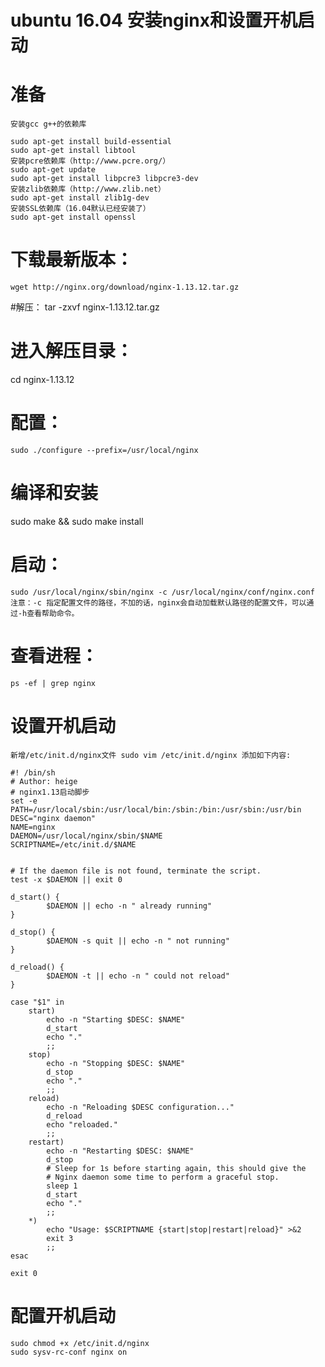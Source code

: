 # ubuntu 16.04 安装nginx和设置开机启动
# 准备
    安装gcc g++的依赖库

    sudo apt-get install build-essential
    sudo apt-get install libtool
    安装pcre依赖库（http://www.pcre.org/）
    sudo apt-get update
    sudo apt-get install libpcre3 libpcre3-dev
    安装zlib依赖库（http://www.zlib.net）
    sudo apt-get install zlib1g-dev
    安装SSL依赖库（16.04默认已经安装了）
    sudo apt-get install openssl
# 下载最新版本：
    wget http://nginx.org/download/nginx-1.13.12.tar.gz
#解压：
    tar -zxvf nginx-1.13.12.tar.gz
# 进入解压目录：
cd nginx-1.13.12
# 配置：
    sudo ./configure --prefix=/usr/local/nginx 
# 编译和安装
sudo make && sudo make install

# 启动：
    sudo /usr/local/nginx/sbin/nginx -c /usr/local/nginx/conf/nginx.conf
    注意：-c 指定配置文件的路径，不加的话，nginx会自动加载默认路径的配置文件，可以通过-h查看帮助命令。
# 查看进程：
    ps -ef | grep nginx
# 设置开机启动
    新增/etc/init.d/nginx文件 sudo vim /etc/init.d/nginx 添加如下内容:

    #! /bin/sh
    # Author: heige
    # nginx1.13启动脚步
    set -e
    PATH=/usr/local/sbin:/usr/local/bin:/sbin:/bin:/usr/sbin:/usr/bin
    DESC="nginx daemon"
    NAME=nginx
    DAEMON=/usr/local/nginx/sbin/$NAME
    SCRIPTNAME=/etc/init.d/$NAME


    # If the daemon file is not found, terminate the script.
    test -x $DAEMON || exit 0

    d_start() {
            $DAEMON || echo -n " already running"
    }

    d_stop() {
            $DAEMON -s quit || echo -n " not running"
    }

    d_reload() {
            $DAEMON -t || echo -n " could not reload"
    }

    case "$1" in
        start)
            echo -n "Starting $DESC: $NAME"
            d_start
            echo "."
            ;;
        stop)
            echo -n "Stopping $DESC: $NAME"
            d_stop
            echo "."
            ;;
        reload)
            echo -n "Reloading $DESC configuration..."
            d_reload
            echo "reloaded."
            ;;
        restart)
            echo -n "Restarting $DESC: $NAME"
            d_stop
            # Sleep for 1s before starting again, this should give the
            # Nginx daemon some time to perform a graceful stop.
            sleep 1
            d_start
            echo "."
            ;;
        *)
            echo "Usage: $SCRIPTNAME {start|stop|restart|reload}" >&2
            exit 3
            ;;
    esac

    exit 0

# 配置开机启动
    sudo chmod +x /etc/init.d/nginx 
    sudo sysv-rc-conf nginx on
